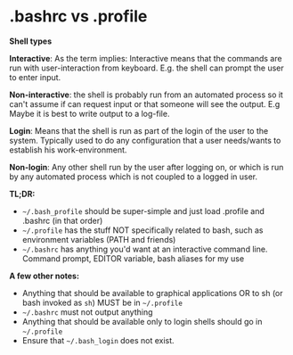 # .bashrc vs .profile

**Shell types**

**Interactive**: As the term implies: Interactive means that the commands are run with user-interaction from keyboard. E.g. the shell can prompt the user to enter input.

**Non-interactive**: the shell is probably run from an automated process so it can't assume if can request input or that someone will see the output. E.g Maybe it is best to write output to a log-file.

**Login**: Means that the shell is run as part of the login of the user to the system. Typically used to do any configuration that a user needs/wants to establish his work-environment.

**Non-login**: Any other shell run by the user after logging on, or which is run by any automated process which is not coupled to a logged in user.

**TL;DR:**
* `~/.bash_profile` should be super-simple and just load .profile and .bashrc (in that order)
* `~/.profile` has the stuff NOT specifically related to bash, such as environment variables (PATH and friends)
* `~/.bashrc` has anything you'd want at an interactive command line. Command prompt, EDITOR variable, bash aliases for my use

**A few other notes:**
* Anything that should be available to graphical applications OR to sh (or bash invoked as `sh`) MUST be in `~/.profile`
* `~/.bashrc` must not output anything
* Anything that should be available only to login shells should go in `~/.profile`
* Ensure that `~/.bash_login` does not exist.